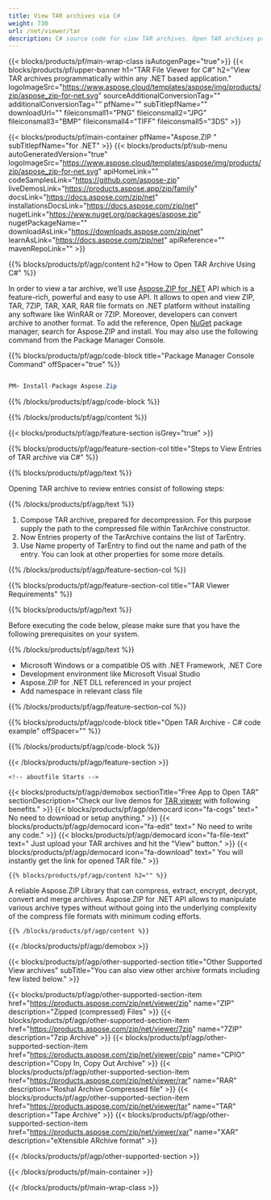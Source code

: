 ```yaml
---
title: View TAR archives via C#
weight: 730
url: /net/viewer/tar 
description: C# source code for view TAR archives. Open TAR archives programmatically.
---
```


{{< blocks/products/pf/main-wrap-class isAutogenPage="true">}}
{{< blocks/products/pf/upper-banner h1="TAR File Viewer for C#" h2="View TAR archives programmatically within any .NET based application." logoImageSrc="https://www.aspose.cloud/templates/aspose/img/products/zip/aspose_zip-for-net.svg" sourceAdditionalConversionTag="" additionalConversionTag="" pfName="" subTitlepfName="" downloadUrl="" fileiconsmall1="PNG" fileiconsmall2="JPG" fileiconsmall3="BMP" fileiconsmall4="TIFF" fileiconsmall5="3DS" >}}

{{< blocks/products/pf/main-container pfName="Aspose.ZIP " subTitlepfName="for .NET" >}}
{{< blocks/products/pf/sub-menu autoGeneratedVersion="true" logoImageSrc="https://www.aspose.cloud/templates/aspose/img/products/zip/aspose_zip-for-net.svg" apiHomeLink="" codeSamplesLink="https://github.com/aspose-zip" liveDemosLink="https://products.aspose.app/zip/family" docsLink="https://docs.aspose.com/zip/net" installationsDocsLink="https://docs.aspose.com/zip/net" nugetLink="https://www.nuget.org/packages/aspose.zip" nugetPackageName="" downloadAsLink="https://downloads.aspose.com/zip/net" learnAsLink="https://docs.aspose.com/zip/net" apiReference="" mavenRepoLink="" >}}

{{% blocks/products/pf/agp/content h2="How to Open TAR Archive Using C#" %}}

 In order to view a tar archive, we’ll use
 [Aspose.ZIP for .NET](https://products.aspose.com/zip/net) 
 API which is a feature-rich, powerful and easy to use API. It allows to open and view ZIP, TAR, 7ZIP, TAR, XAR, RAR file formats on .NET platform without installing any software like WinRAR or 7ZIP. Moreover, developers can convert archive to another format. To add the reference, Open
 [NuGet](https://www.nuget.org/packages/aspose.zip) 
 package manager, search for
 Aspose.ZIP and install. You may also use the following command from the Package Manager Console.

{{% blocks/products/pf/agp/code-block title="Package Manager Console Command" offSpacer="true" %}}

```cs

PM> Install-Package Aspose.Zip

```

{{% /blocks/products/pf/agp/code-block %}}

{{% /blocks/products/pf/agp/content %}}

{{< blocks/products/pf/agp/feature-section isGrey="true" >}}

{{% blocks/products/pf/agp/feature-section-col title="Steps to View Entries of TAR archive via C#" %}}

{{% blocks/products/pf/agp/text %}}

Opening TAR archive to review entries consist of following steps:

{{% /blocks/products/pf/agp/text %}}

1. Compose TAR archive, prepared for decompression. For this purpose supply the path to the compressed file within TarArchive constructor.
1. Now Entries property of the TarArchive contains the list of TarEntry.
1. Use Name property of TarEntry to find out the name and path of the entry. You can look at other properties for some more details.

{{% /blocks/products/pf/agp/feature-section-col %}}

{{% blocks/products/pf/agp/feature-section-col title="TAR Viewer Requirements" %}}

{{% blocks/products/pf/agp/text %}}

Before executing the code below, please make sure that you have the following prerequisites on your system.

{{% /blocks/products/pf/agp/text %}}

-  Microsoft Windows or a compatible OS with .NET Framework, .NET Core
-  Development environment like Microsoft Visual Studio
-  Aspose.ZIP for .NET DLL referenced in your project
-  Add namespace in relevant class file

{{% /blocks/products/pf/agp/feature-section-col %}}

{{% blocks/products/pf/agp/code-block title="Open TAR Archive - C# code example" offSpacer="" %}}



{{% /blocks/products/pf/agp/code-block %}}

{{< /blocks/products/pf/agp/feature-section >}}

    <!-- aboutfile Starts -->

<!-- aboutfile Starts -->

{{< blocks/products/pf/agp/demobox sectionTitle="Free App to Open TAR" sectionDescription="Check our live demos for [TAR viewer](https://products.aspose.app/zip/viewer/tar) with following benefits." >}}
        {{< blocks/products/pf/agp/democard icon="fa-cogs" text=" No need to download or setup anything." >}}
        {{< blocks/products/pf/agp/democard icon="fa-edit" text=" No need to write any code." >}}
        {{< blocks/products/pf/agp/democard icon="fa-file-text" text=" Just upload your TAR archives and hit the \"View\" button." >}}
        {{< blocks/products/pf/agp/democard icon="fa-download" text=" You will instantly get the link for opened TAR file." >}} 

    {{% blocks/products/pf/agp/content h2="" %}}

 A reliable Aspose.ZIP Library that can compress, extract, encrypt, decrypt, convert and merge archives. Aspose.ZIP for .NET API allows to manipulate various archive types without without going into the underlying complexity of the compress file formats with minimum coding efforts.

    {{% /blocks/products/pf/agp/content %}}

{{< /blocks/products/pf/agp/demobox >}}

<!-- aboutfile Ends -->

{{< blocks/products/pf/agp/other-supported-section title="Other Supported View archives" subTitle="You can also view other archive formats including few listed below." >}}

{{< blocks/products/pf/agp/other-supported-section-item href="https://products.aspose.com/zip/net/viewer/zip" name="ZIP" description="Zipped (compressed) Files" >}}
{{< blocks/products/pf/agp/other-supported-section-item href="https://products.aspose.com/zip/net/viewer/7zip" name="7ZIP" description="7zip Archive" >}}
{{< blocks/products/pf/agp/other-supported-section-item href="https://products.aspose.com/zip/net/viewer/cpio" name="CPIO" description="Copy In, Copy Out Archive" >}}
{{< blocks/products/pf/agp/other-supported-section-item href="https://products.aspose.com/zip/net/viewer/rar" name="RAR" description="Roshal Archive Compressed file" >}}
{{< blocks/products/pf/agp/other-supported-section-item href="https://products.aspose.com/zip/net/viewer/tar" name="TAR" description="Tape Archive" >}}
{{< blocks/products/pf/agp/other-supported-section-item href="https://products.aspose.com/zip/net/viewer/xar" name="XAR" description="eXtensible ARchive format" >}}

{{< /blocks/products/pf/agp/other-supported-section >}}

{{< /blocks/products/pf/main-container >}}
    
{{< /blocks/products/pf/main-wrap-class >}}
